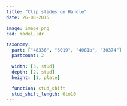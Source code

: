 ```yaml
---
title: "Clip slides on Handle"
date: 26-08-2015

image: image.png
cad: model.ldr

taxonomy:
  part: ["48336", "6019", "4081b", "30374"]
  partcount: 2

  width: [3, stud]
  depth: [2, stud]
  height: [1, plate]

  function: stud_shift
  stud_shift_length: 0to10
---
```

